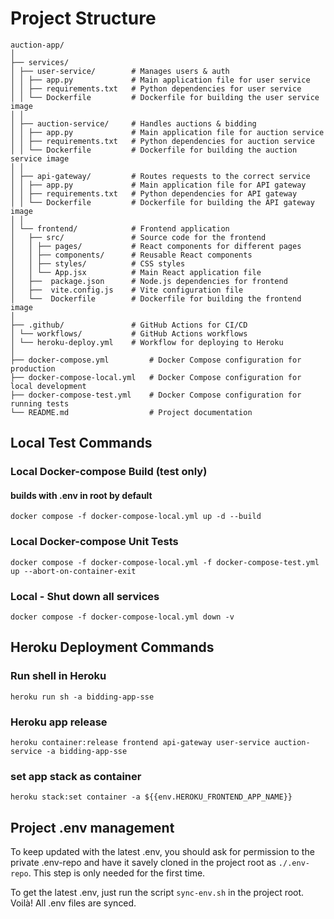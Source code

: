 # Project Structure

```
auction-app/
│  
├── services/  
│ ├── user-service/        # Manages users & auth  
│ │ ├── app.py             # Main application file for user service  
│ │ ├── requirements.txt   # Python dependencies for user service  
│ │ └── Dockerfile         # Dockerfile for building the user service image  
│ │  
│ ├── auction-service/     # Handles auctions & bidding  
│ │ ├── app.py             # Main application file for auction service  
│ │ ├── requirements.txt   # Python dependencies for auction service  
│ │ └── Dockerfile         # Dockerfile for building the auction service image  
│ │  
│ ├── api-gateway/         # Routes requests to the correct service  
│ │ ├── app.py             # Main application file for API gateway  
│ │ ├── requirements.txt   # Python dependencies for API gateway  
│ │ └── Dockerfile         # Dockerfile for building the API gateway image  
│ │  
│ └── frontend/            # Frontend application  
│   ├── src/               # Source code for the frontend  
│   │ ├── pages/           # React components for different pages  
│   │ ├── components/      # Reusable React components  
│   │ ├── styles/          # CSS styles  
│   │ └── App.jsx          # Main React application file  
│   ├──  package.json      # Node.js dependencies for frontend  
│   ├──  vite.config.js    # Vite configuration file  
│   └──  Dockerfile        # Dockerfile for building the frontend image  
│  
├── .github/               # GitHub Actions for CI/CD  
│ └── workflows/           # GitHub Actions workflows  
│ └── heroku-deploy.yml    # Workflow for deploying to Heroku  
│  
├── docker-compose.yml         # Docker Compose configuration for production  
├── docker-compose-local.yml   # Docker Compose configuration for local development  
├── docker-compose-test.yml    # Docker Compose configuration for running tests  
└── README.md                  # Project documentation
```

## Local Test Commands

### Local Docker-compose Build (test only)

#### builds with .env in root by default

`docker compose -f docker-compose-local.yml up -d --build`

### Local Docker-compose Unit Tests

`docker compose -f docker-compose-local.yml -f docker-compose-test.yml up --abort-on-container-exit`

### Local - Shut down all services

`docker compose -f docker-compose-local.yml down -v`

## Heroku Deployment Commands

### Run shell in Heroku

`heroku run sh -a bidding-app-sse`

### Heroku app release

`heroku container:release frontend api-gateway user-service auction-service -a bidding-app-sse`

### set app stack as container
`heroku stack:set container -a ${{env.HEROKU_FRONTEND_APP_NAME}}`

## Project .env management

To keep updated with the latest .env, you should ask for permission to the private .env-repo and have it savely cloned
in the project root as `./.env-repo`. This step is only needed for the first time.

To get the latest .env, just run the script `sync-env.sh` in the project root. Voilà! All .env files are synced.